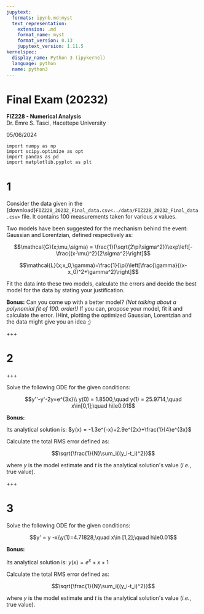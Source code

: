 ```yaml
---
jupytext:
  formats: ipynb,md:myst
  text_representation:
    extension: .md
    format_name: myst
    format_version: 0.13
    jupytext_version: 1.11.5
kernelspec:
  display_name: Python 3 (ipykernel)
  language: python
  name: python3
---
```


# Final Exam (20232)
**FIZ228 - Numerical Analysis**  
Dr. Emre S. Tasci, Hacettepe University

05/06/2024

```{code-cell} ipython3
import numpy as np
import scipy.optimize as opt
import pandas as pd
import matplotlib.pyplot as plt
```

# 1 

Consider the data given in the {download}`FIZ228_20232_Final_data.csv<../data/FIZ228_20232_Final_data.csv>` file. It contains 100 measurements taken for various $x$ values.

Two models have been suggested for the mechanism behind the event: Gaussian and Lorentzian, defined respectively as:

$$\mathcal{G}(x;\mu,\sigma) = \frac{1}{\sqrt{2\pi\sigma^2}}\exp\left[-\frac{(x-\mu)^2}{2\sigma^2}\right]$$

$$\mathcal{L}(x;x_0,\gamma)=\frac{1}{\pi}\left[\frac{\gamma}{(x-x_0)^2+\gamma^2}\right]$$

Fit the data into these two models, calculate the errors and decide the best model for the data by stating your justification.

**Bonus:** Can you come up with a better model? _(Not talking about a polynomial fit of 100. order!)_ If you can, propose your model, fit it and calculate the error. (Hint, plotting the optimized Gaussian, Lorentzian and the data might give you an idea ;)

+++

# 2

+++

Solve the following ODE for the given conditions:

$$y''-y'-2y=e^{3x}\\
y(0) = 1.8500,\quad y(1) = 25.9714,\quad x\in[0,1];\quad h\le0.01$$

**Bonus:**

Its analytical solution is: $y(x) = -1.3e^{-x}+2.9e^{2x}+\frac{1}{4}e^{3x}$


Calculate the total RMS error defined as:

$$\sqrt{\frac{1}{N}\sum_i{(y_i-t_i)^2}}$$

where $y$ is the model estimate and $t$ is the analytical solution's value (_i.e._, true value).

+++

# 3

Solve the following ODE for the given conditions:

$$y' = y -x\\y(1)=4.71828,\quad x\in [1,2];\quad h\le0.01$$


**Bonus:**

Its analytical solution is: $y(x)=e^x+x+1$


Calculate the total RMS error defined as:

$$\sqrt{\frac{1}{N}\sum_i{(y_i-t_i)^2}}$$

where $y$ is the model estimate and $t$ is the analytical solution's value (_i.e._, true value).
